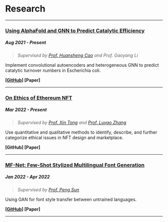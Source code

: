 # **Research**

---

<!-- ![AlphaFold](./img/research/R-AlphaFold.jpg){: style="height:200px"} -->

### [Using AlphaFold and GNN to Predict Catalytic Efficiency](Research/AlphaFold.md)

##### Aug 2021 - Present

> *Supervised by [Prof. Huansheng Cao](https://scholars.duke.edu/person/Huansheng.Cao) and Prof. Gaoyang Li*

Implement convolutional autoencoders and heterogeneous GNN to predict catalytic turnover numbers in Escherichia coli.

**[[GitHub](https://github.com/iambrucez/AlphaFold-Research)] [Paper]**

---

<!-- ![HCIBlockchain](./img/research/R-HCI-Blockchain.jpg){: style="height:200px"} -->

### [On Ethics of Ethereum NFT](Research/HCIBlockchain.md)

##### Mar 2022 - Present

> *Supervised by [Prof. Xin Tong](https://xintong.ca/) and [Prof. Luyao Zhang](https://scholars.duke.edu/person/luyao.zhang)*

Use quantitative and qualitative methods to identify, describe, and further categorize ethical issues in NFT design and marketplace.

**[GitHub] [Paper]**

---

<!-- ![MFNet](./img/research/R-MF-Net.jpg){: style="height:200px"} -->

### [MF-Net: Few-Shot Stylized Multilingual Font Generation](Research/MFNet.md)

##### Jan 2022 - Apr 2022

> *Supervised by [Prof. Peng Sun](https://scholars.duke.edu/person/Peng.Sun1)*

Using GAN for font style transfer between untrained languages.

**[[GitHub](https://github.com/junkaiman/FTransGAN_Experiments)] [Paper]**

---